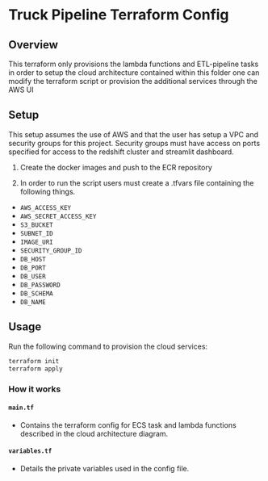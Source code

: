 # Truck Pipeline Terraform Config

## Overview
This terraform only provisions the lambda functions and ETL-pipeline tasks in order to setup the cloud architecture contained within this folder one can modify the terraform script or provision the additional services through the AWS UI

## Setup
This setup assumes the use of AWS and that the user has setup a VPC and security groups for this project. Security groups must have access on ports specified for access to the redshift cluster and streamlit dashboard.

1. Create the docker images and push to the ECR repository

2. In order to run the script users must create a .tfvars file containing the following things.
- `AWS_ACCESS_KEY`
- `AWS_SECRET_ACCESS_KEY`
- `S3_BUCKET`
- `SUBNET_ID`
- `IMAGE_URI`
- `SECURITY_GROUP_ID`
- `DB_HOST`
- `DB_PORT`
- `DB_USER`
- `DB_PASSWORD`
- `DB_SCHEMA`
- `DB_NAME`

## Usage
Run the following command to provision the cloud services:
```bash
terraform init
terraform apply
```

### How it works
#### `main.tf`
- Contains the terraform config for ECS task and lambda functions described in the cloud architecture diagram.
#### `variables.tf`
- Details the private variables used in the config file.
